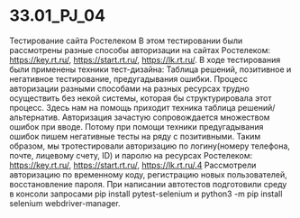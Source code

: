 # 33.01_PJ_04
Тестирование сайта Ростелеком
В этом тестировании были рассмотрены разные способы авторизации на сайтах Ростелеком: https://key.rt.ru/, https://start.rt.ru/,
https://lk.rt.ru/. В ходе тестирования были применены техники тест-дизайна: Таблица решений, позитивное и негативное тестирование, предугадывания ошибки.
Процесс авторизации разными способами на разных ресурсах трудно осуществить без некой системы, которая бы структурировала этот процесс.
Здесь нам на помощь приходит техника таблица решений/альтернатив. 
Авторизация зачастую сопровождается множеством ошибок при вводе. Потому при помощи техники предугадывания ошибок пишем негативные тесты на ряду с позитивными.
Таким образом, мы тротестировали авторизацию по логину(номеру телефона, почте, лицевому счету, ID) и паролю на ресурсах Ростелеком: https://key.rt.ru/, https://start.rt.ru/,
https://lk.rt.ru/.4
Рассмотрели авторизацию по временному коду, регистрацию новых пользователей, восстановление пароля.
При написании автотестов подготовили среду в консоли запросами pip install pytest-selenium и python3 -m pip install selenium webdriver-manager.
